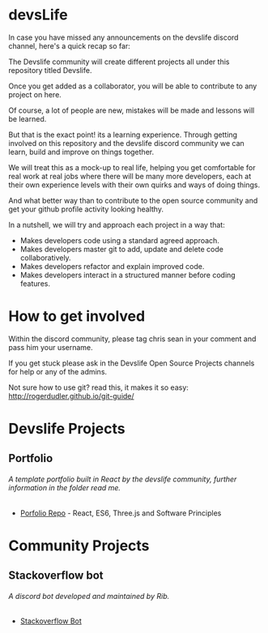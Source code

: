# devsLife

In case you have missed any announcements on the devslife discord channel, here's a quick recap so far:

The Devslife community will create different projects all under this repository titled Devslife. 

Once you get added as a collaborator, you will be able to contribute to any project on here. 

Of course, a lot of people are new, mistakes will be made and lessons will be learned. 

But that is the exact point! its a learning experience. Through getting involved on this repository and the devslife discord community we can learn, build and improve on things together.

We will treat this as a mock-up to real life, helping you get comfortable for real work at real jobs where there will be many more developers, each at their own experience levels with their own quirks and ways of doing things.

And what better way than to contribute to the open source community and get your github profile activity looking healthy.

In a nutshell, we will try and approach each project in a way that:

- Makes developers code using a standard agreed approach.
- Makes developers master git to add, update and delete code collaboratively.
- Makes developers refactor and explain improved code.
- Makes developers interact in a structured manner before coding features.

# How to get involved

Within the discord community, please tag chris sean in your comment and pass him your username.

If you get stuck please ask in the Devslife Open Source Projects channels for help or any of the admins.

Not sure how to use git? read this, it makes it so easy: http://rogerdudler.github.io/git-guide/

# Devslife Projects

## Portfolio

###### A template portfolio built in React by the devslife community, further information in the folder read me. 

* [Porfolio Repo](https://github.com/RealChrisSean/devsLife/tree/master/portfolio) - React, ES6, Three.js and Software Principles

# Community Projects

## Stackoverflow bot

###### A discord bot developed and maintained by Rib.

* [Stackoverflow Bot](https://github.com/ribyaboi/stackoverflow-bot)